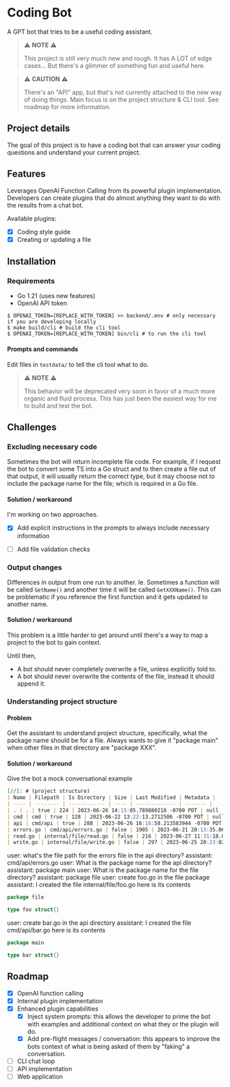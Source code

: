 # Coding Bot
A GPT bot that tries to be a useful coding assistant.


> ⚠️ **NOTE** ⚠️
>
> This project is still very much new and rough. It has A LOT of edge cases... But there's a glimmer of something fun and useful here.

> ⚠️ **CAUTION** ⚠️
>
> There's an "API" app, but that's not currently attached to the new way of doing things. Main focus is on the project structure & CLI tool. See roadmap for more information.

## Project details
The goal of this project is to have a coding bot that can answer your coding questions and understand your current project.

## Features
Leverages OpenAI Function Calling from its powerful plugin implementation. Developers can create plugins that do almost anything they want to do with the results from a chat bot.

Available plugins:
- [x] Coding style guide
- [x] Creating or updating a file

## Installation
### Requirements 
- Go 1.21 (uses new features)
- OpenAI API token 

```shell
$ OPENAI_TOKEN=[REPLACE_WITH_TOKEN] >> backend/.env # only necessary if you are developing locally
$ make build/cli # build the cli tool
$ OPENAI_TOKEN=[REPLACE_WITH_TOKEN] bin/cli # to run the cli tool
```

#### Prompts and commands

Edit files in `testdata/` to tell the cli tool what to do. 
> ⚠️ **NOTE** ⚠️
>
> This behavior will be deprecated very soon in favor of a much more organic and fluid process. This has just been the easiest way for me to build and test the bot.

## Challenges

### Excluding necessary code
Sometimes the bot will return incomplete file code. For example, if I request the bot to convert some TS into a Go struct and to then create a file out of that output, it will usually return the correct type, but it may choose not to include the package name for the file; which is required in a Go file.

#### Solution / workaround
I'm working on two approaches. 
- [x] Add explicit instructions in the prompts to always include necessary information
- [ ] Add file validation checks


### Output changes
Differences in output from one run to another. Ie. Sometimes a function will be called `GetName()` and another time it will be called `GetXXXName()`. This can be problematic if you reference the first function and it gets updated to another name.

#### Solution / workaround
This problem is a little harder to get around until there's a way to map a project to the bot to gain context. 

Until then, 
- A bot should never completely overwrite a file, unless explicitly told to.
- A bot should never overwrite the contents of the file, instead it should append it.

### Understanding project structure
#### Problem
Get the assistant to understand project structure, specifically, what the package name should be for a file. Always wants to give it "package main" when other files in that directory are "package XXX".

#### Solution / workaround
Give the bot a mock conversational example 
```markdown
[//]: # (project structure)
| Name | Filepath | Is Directory | Size | Last Modified | Metadata |
| ---- | -------- | ------------ | ---- | ------------- | ------- |
| . | . | true | 224 | 2023-06-26 14:15:05.789880218 -0700 PDT | null |
| cmd | cmd | true | 128 | 2023-06-22 13:22:13.2712506 -0700 PDT | null |
| api | cmd/api | true | 288 | 2023-06-26 16:16:58.213583944 -0700 PDT | null |
| errors.go | cmd/api/errors.go | false | 1905 | 2023-06-21 20:13:35.06768917 -0700 PDT | {"package_name":"package main"} |
| read.go | internal/file/read.go | false | 216 | 2023-06-27 11:31:18.045689437 -0700 PDT | {"package_name":"package file"} |
| write.go | internal/file/write.go | false | 297 | 2023-06-25 20:23:02.117814613 -0700 PDT | {"package_name":"package file"} |
```
user: what's the file path for the errors file in the api directory?
assistant: cmd/api/errors.go
user: What is the package name for the api directory?
assistant: package main
user: What is the package name for the file directory?
assistant: package file
user: create foo.go in the file package
assistant: I created the file internal/file/foo.go here is its contents
```go 
package file

type foo struct{}
```
user: create bar.go in the api directory
assistant: I created the file cmd/api/bar.go here is its contents
```go 
package main

type bar struct{}
```

## Roadmap
- [x] OpenAI function calling
- [x] Internal plugin implementation
- [x] Enhanced plugin capabilities
  - [x] Inject system prompts: this allows the developer to prime the bot with examples and additional context on what they or the plugin will do. 
  - [x] Add pre-flight messages / conversation: this appears to improve the bots context of what is being asked of them by "faking" a conversation.
- [ ] CLI chat loop
- [ ] API implementation
- [ ] Web application